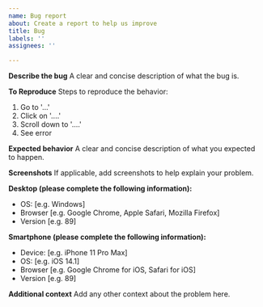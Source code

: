 ```yaml
---
name: Bug report
about: Create a report to help us improve
title: Bug
labels: ''
assignees: ''

---
```


**Describe the bug**
A clear and concise description of what the bug is.

**To Reproduce**
Steps to reproduce the behavior:
1. Go to '...'
2. Click on '....'
3. Scroll down to '....'
4. See error

**Expected behavior**
A clear and concise description of what you expected to happen.

**Screenshots**
If applicable, add screenshots to help explain your problem.

**Desktop (please complete the following information):**
 - OS: [e.g. Windows]
 - Browser [e.g. Google Chrome, Apple  Safari, Mozilla Firefox]
 - Version [e.g. 89]

**Smartphone (please complete the following information):**
 - Device: [e.g. iPhone 11 Pro Max]
 - OS: [e.g. iOS 14.1]
 - Browser [e.g. Google Chrome for iOS, Safari for iOS]
 - Version [e.g. 89]

**Additional context**
Add any other context about the problem here.
